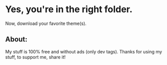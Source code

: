 # Yes, you're in the right folder.

Now, download your favorite theme(s).

## About:

My stuff is 100% free and without ads (only dev tags). Thanks for using my stuff, to support me, share it!

